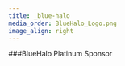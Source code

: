 ```yaml
---
title: _blue-halo
media_order: BlueHalo_Logo.png
image_align: right
---
```


###BlueHalo
Platinum Sponsor